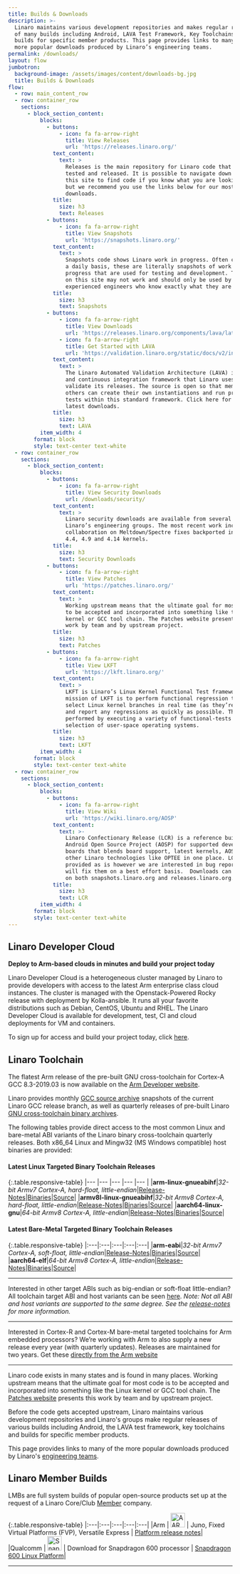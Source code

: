```yaml
---
title: Builds & Downloads
description: >-
  Linaro maintains various development repositories and makes regular releases
  of many builds including Android, LAVA Test Framework, Key Toolchains and
  builds for specific member products. This page provides links to many of the
  more popular downloads produced by Linaro’s engineering teams.
permalink: /downloads/
layout: flow
jumbotron:
  background-image: /assets/images/content/downloads-bg.jpg
  title: Builds & Downloads
flow:
  - row: main_content_row
  - row: container_row
    sections:
      - block_section_content:
          blocks:
            - buttons:
                - icon: fa fa-arrow-right
                  title: View Releases
                  url: 'https://releases.linaro.org/'
              text_content:
                text: >
                  Releases is the main repository for Linaro code that has been
                  tested and released. It is possible to navigate down through
                  this site to find code if you know what you are looking for,
                  but we recommend you use the links below for our most popular
                  downloads.
              title:
                size: h3
                text: Releases
            - buttons:
                - icon: fa fa-arrow-right
                  title: View Snapshots
                  url: 'https://snapshots.linaro.org/'
              text_content:
                text: >
                  Snapshots code shows Linaro work in progress. Often created on
                  a daily basis, these are literally snapshots of work in
                  progress that are used for testing and development. The code
                  on this site may not work and should only be used by
                  experienced engineers who know exactly what they are doing.
              title:
                size: h3
                text: Snapshots
            - buttons:
                - icon: fa fa-arrow-right
                  title: View Downloads
                  url: 'https://releases.linaro.org/components/lava/latest/'
                - icon: fa fa-arrow-right
                  title: Get Started with LAVA
                  url: 'https://validation.linaro.org/static/docs/v2/index.html'
              text_content:
                text: >
                  The Linaro Automated Validation Architecture (LAVA) is a test
                  and continuous integration framework that Linaro uses to
                  validate its releases. The source is open so that members and
                  others can create their own instantiations and run proprietary
                  tests within this standard framework. Click here for the
                  latest downloads.
              title:
                size: h3
                text: LAVA
          item_width: 4
        format: block
        style: text-center text-white
  - row: container_row
    sections:
      - block_section_content:
          blocks:
            - buttons:
                - icon: fa fa-arrow-right
                  title: View Security Downloads
                  url: /downloads/security/
              text_content:
                text: >
                  Linaro security downloads are available from several of
                  Linaro’s engineering groups. The most recent work includes
                  collaboration on Meltdown/Spectre fixes backported in to the
                  4.4, 4.9 and 4.14 kernels.
              title:
                size: h3
                text: Security Downloads
            - buttons:
                - icon: fa fa-arrow-right
                  title: View Patches
                  url: 'https://patches.linaro.org/'
              text_content:
                text: >
                  Working upstream means that the ultimate goal for most code is
                  to be accepted and incorporated into something like the Linux
                  kernel or GCC tool chain. The Patches website presents this
                  work by team and by upstream project.
              title:
                size: h3
                text: Patches
            - buttons:
                - icon: fa fa-arrow-right
                  title: View LKFT
                  url: 'https://lkft.linaro.org/'
              text_content:
                text: >
                  LKFT is Linaro’s Linux Kernel Functional Test framework. The
                  mission of LKFT is to perform functional regression testing on
                  select Linux kernel branches in real time (as they’re updated)
                  and report any regressions as quickly as possible. This is
                  performed by executing a variety of functional-tests on a
                  selection of user-space operating systems.
              title:
                size: h3
                text: LKFT
          item_width: 4
        format: block
        style: text-center text-white
  - row: container_row
    sections:
      - block_section_content:
          blocks:
            - buttons:
                - icon: fa fa-arrow-right
                  title: View Wiki
                  url: 'https://wiki.linaro.org/AOSP'
              text_content:
                text: >-
                  Linaro Confectionary Release (LCR) is a reference build of the
                  Android Open Source Project (AOSP) for supported development
                  boards that blends board support, latest kernels, AOSP and
                  other Linaro technologies like OPTEE in one place. LCR is
                  provided as is however we are interested in bug reports and
                  will fix them on a best effort basis.  Downloads can be found
                  on both snapshots.linaro.org and releases.linaro.org. 
              title:
                size: h3
                text: LCR
          item_width: 4
        format: block
        style: text-center text-white
---
```

## Linaro Developer Cloud

**Deploy to Arm-based clouds in minutes and build your project today**

Linaro Developer Cloud is a heterogeneous cluster managed by Linaro to provide developers with access to the latest Arm enterprise class cloud instances. The cluster is managed with the Openstack-Powered Rocky release with deployment by Kolla-ansible. It runs all your favorite distributions such as Debian, CentOS, Ubuntu and RHEL. The Linaro Developer Cloud is available for development, test, CI and cloud deployments for VM and containers. 


To sign up for access and build your project today, click [here](https://servicedesk.linaro.org/servicedesk/customer/portal/19/create/265).

## Linaro Toolchain

The flatest Arm release of the pre-built GNU cross-toolchain for Cortex-A GCC 8.3-2019.03 is now available on the [Arm Developer website](https://developer.arm.com/tools-and-software/open-source-software/developer-tools/gnu-toolchain/gnu-a).

Linaro provides monthly [GCC source archive](https://snapshots.linaro.org/components/toolchain/gcc-linaro/) snapshots of the current Linaro GCC release branch, as well as quarterly releases of pre-built Linaro [GNU cross-toolchain binary archives](https://releases.linaro.org/components/toolchain/binaries/).

The following tables provide direct access to the most common Linux and bare-metal ABI variants of the Linaro binary cross-toolchain quarterly releases.  Both x86_64 Linux and Mingw32 (MS Windows compatible) host binaries are provided:

#### Latest Linux Targeted Binary Toolchain Releases

{:.table.responsive-table}
|--- |--- |--- |--- |--- |
|**arm-linux-gnueabihf**|_32-bit Armv7 Cortex-A, hard-float, little-endian_|[Release-Notes](https://releases.linaro.org/components/toolchain/binaries/latest-7/)|[Binaries](https://releases.linaro.org/components/toolchain/binaries/latest-7/arm-linux-gnueabihf/)|[Source](https://releases.linaro.org/components/toolchain/gcc-linaro/latest-7/)|
|**armv8l-linux-gnueabihf**|_32-bit Armv8 Cortex-A, hard-float, little-endian_|[Release-Notes](https://releases.linaro.org/components/toolchain/binaries/latest-7/)|[Binaries](https://releases.linaro.org/components/toolchain/binaries/latest-7/armv8l-linux-gnueabihf/)|[Source](https://releases.linaro.org/components/toolchain/gcc-linaro/latest-7/)|
|**aarch64-linux-gnu**|_64-bit Armv8 Cortex-A, little-endian_|[Release-Notes](https://releases.linaro.org/components/toolchain/binaries/latest-7/)|[Binaries](https://releases.linaro.org/components/toolchain/binaries/latest-7/aarch64-linux-gnu/)|[Source](https://releases.linaro.org/components/toolchain/gcc-linaro/latest-7/)|

#### Latest Bare-Metal Targeted Binary Toolchain Releases

{:.table.responsive-table}
|:---|:---|:---|:---|:---|
|**arm-eabi**|_32-bit Armv7 Cortex-A, soft-float, little-endian_|[Release-Notes](https://releases.linaro.org/components/toolchain/binaries/latest-7/)|[Binaries](https://releases.linaro.org/components/toolchain/binaries/latest-7/arm-eabi/)|[Source](https://releases.linaro.org/components/toolchain/gcc-linaro/latest-7/)|
|**aarch64-elf**|_64-bit Armv8 Cortex-A, little-endian_|[Release-Notes](https://releases.linaro.org/components/toolchain/binaries/latest-7/)|[Binaries](https://releases.linaro.org/components/toolchain/binaries/latest-7/aarch64-elf/)|[Source](https://releases.linaro.org/components/toolchain/gcc-linaro/latest-7/)|

- - -

Interested in other target ABIs such as big-endian or soft-float little-endian? All toolchain target ABI and host variants can be seen [here](https://releases.linaro.org/components/toolchain/binaries/latest-7/). _Note: Not all ABI and host variants are supported to the same degree. See the [release-notes](https://releases.linaro.org/components/toolchain/binaries/latest-7/) for more information._

- - -

Interested in Cortex-R and Cortex-M bare-metal targeted toolchains for Arm embedded processors? We’re working with Arm to also supply a new release every year (with quarterly updates). Releases are maintained for two years. Get these [directly from the Arm website](https://developer.arm.com/tools-and-software/open-source-software/developer-tools/gnu-toolchain/gnu-rm)

- - -

Linaro code exists in many states and is found in many places. Working upstream means that the ultimate goal for most code is to be accepted and incorporated into something like the Linux kernel or GCC tool chain. The [Patches website](https://patches.linaro.org/) presents this work by team and by upstream project.

Before the code gets accepted upstream, Linaro maintains various development repositories and Linaro's groups make regular releases of various builds including Android, the LAVA test framework, key toolchains and builds for specific member products.

This page provides links to many of the more popular downloads produced by Linaro's [engineering teams](/engineering/).

## Linaro Member Builds

LMBs are full system builds of popular open-source products set up at the request of a Linaro Core/Club [Member](/membership/) company.

{:.table.responsive-table}
|:---|:---|:---|:---|:---|
|Arm | <img src="/assets/images/content/aarch-64-logo-thumb.jpg" width="32px" height="auto" alt="AARCH 64 Logo" /> | Juno, Fixed Virtual Platforms (FVP), Versatile Express | [Platform release notes](http://community.arm.com/groups/arm-development-platforms)|
|Qualcomm | <img src="/assets/images/content/qualcomm-snapdragon-thumb.jpg" width="32px" height="auto" alt="Snapdragon Logo" /> | Download for Snapdragon 600 processor | [Snapdragon 600 Linux Platform](https://releases.linaro.org/debian/boards/snapdragon/latest/)|

- - -
